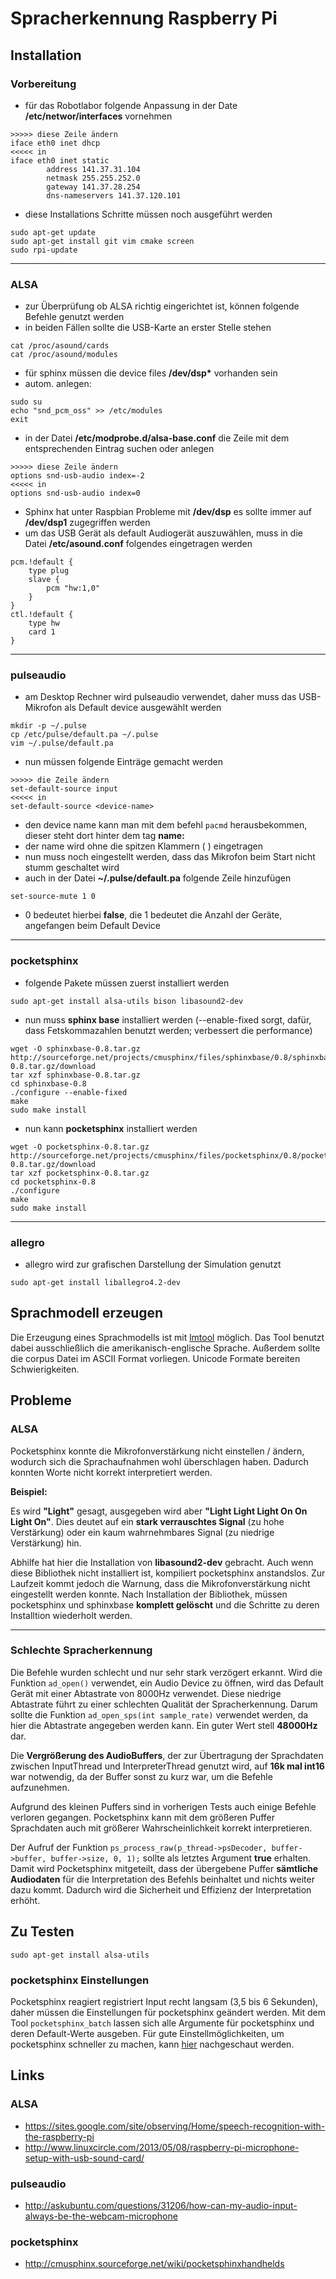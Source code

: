 # Spracherkennung Raspberry Pi

## Installation

### Vorbereitung

* für das Robotlabor folgende Anpassung in der Date __/etc/networ/interfaces__ vornehmen

```
>>>>> diese Zeile ändern
iface eth0 inet dhcp
<<<<< in
iface eth0 inet static
        address 141.37.31.104
        netmask 255.255.252.0
        gateway 141.37.28.254
        dns-nameservers 141.37.120.101
```

* diese Installations Schritte müssen noch ausgeführt werden

```
sudo apt-get update 
sudo apt-get install git vim cmake screen
sudo rpi-update
```

---

### ALSA

* zur Überprüfung ob ALSA richtig eingerichtet ist, können folgende Befehle genutzt werden
* in beiden Fällen sollte die USB-Karte an erster Stelle stehen

```
cat /proc/asound/cards
cat /proc/asound/modules
```

* für sphinx müssen die device files __/dev/dsp*__ vorhanden sein
* autom. anlegen:

```
sudo su
echo "snd_pcm_oss" >> /etc/modules
exit
```

* in der Datei __/etc/modprobe.d/alsa-base.conf__ die Zeile mit  dem entsprechenden Eintrag suchen oder anlegen

```
>>>>> diese Zeile ändern
options snd-usb-audio index=-2
<<<<< in
options snd-usb-audio index=0
```

* Sphinx hat unter Raspbian Probleme mit __/dev/dsp__ es sollte immer auf __/dev/dsp1__ zugegriffen werden
* um das USB Gerät als default Audiogerät auszuwählen, muss in die Datei __/etc/asound.conf__ folgendes eingetragen werden

```
pcm.!default {
    type plug
    slave {
        pcm "hw:1,0"
    }
}
ctl.!default {
    type hw
    card 1
}
```

---

### pulseaudio

* am Desktop Rechner wird pulseaudio verwendet, daher muss das USB-Mikrofon als Default device ausgewählt werden

```
mkdir -p ~/.pulse
cp /etc/pulse/default.pa ~/.pulse
vim ~/.pulse/default.pa
```

* nun müssen folgende Einträge gemacht werden

```
>>>>> die Zeile ändern
set-default-source input
<<<<< in
set-default-source <device-name>
```

* den device name kann man mit dem befehl ```pacmd``` herausbekommen, dieser steht dort hinter dem tag __name:__
* der name wird ohne die spitzen Klammern ( <name> ) eingetragen
* nun muss noch eingestellt werden, dass das Mikrofon beim Start nicht stumm geschaltet wird
* auch in der Datei __~/.pulse/default.pa__ folgende Zeile hinzufügen


```
set-source-mute 1 0
```

* 0 bedeutet hierbei __false__, die 1 bedeutet die Anzahl der Geräte, angefangen beim Default Device

---

### pocketsphinx

* folgende Pakete müssen zuerst installiert werden

```
sudo apt-get install alsa-utils bison libasound2-dev
```

* nun muss __sphinx base__ installiert werden (--enable-fixed sorgt, dafür, dass Fetskommazahlen benutzt werden; verbessert die performance)

```
wget -O sphinxbase-0.8.tar.gz http://sourceforge.net/projects/cmusphinx/files/sphinxbase/0.8/sphinxbase-0.8.tar.gz/download
tar xzf sphinxbase-0.8.tar.gz
cd sphinxbase-0.8
./configure --enable-fixed
make
sudo make install
```

* nun kann __pocketsphinx__ installiert werden

```
wget -O pocketsphinx-0.8.tar.gz http://sourceforge.net/projects/cmusphinx/files/pocketsphinx/0.8/pocketsphinx-0.8.tar.gz/download
tar xzf pocketsphinx-0.8.tar.gz
cd pocketsphinx-0.8
./configure
make
sudo make install
```

---

### allegro

* allegro wird zur grafischen Darstellung der Simulation genutzt

```
sudo apt-get install liballegro4.2-dev
```

## Sprachmodell erzeugen

Die Erzeugung eines Sprachmodells ist mit [lmtool](http://www.speech.cs.cmu.edu/tools/lmtool-new.html) möglich.
Das Tool benutzt dabei ausschließlich die amerikanisch-englische Sprache. Außerdem sollte die corpus Datei im ASCII Format vorliegen. Unicode Formate bereiten Schwierigkeiten.

## Probleme

### ALSA

Pocketsphinx konnte die Mikrofonverstärkung nicht einstellen / ändern, wodurch sich die Sprachaufnahmen wohl überschlagen haben. Dadurch konnten Worte nicht korrekt interpretiert werden.

__Beispiel:__

Es wird __"Light"__ gesagt, ausgegeben wird aber __"Light Light Light On On Light On"__. Dies deutet auf ein __stark verrauschtes Signal__ (zu hohe Verstärkung)
oder ein kaum wahrnehmbares Signal (zu niedrige Verstärkung) hin.

Abhilfe hat hier die Installation von __libasound2-dev__ gebracht. Auch wenn diese Bibliothek nicht installiert ist, kompiliert pocketsphinx anstandslos. Zur Laufzeit kommt jedoch die Warnung, dass die Mikrofonverstärkung nicht eingestellt werden konnte. Nach Installation der Bibliothek, müssen pocketsphinx und sphinxbase __komplett gelöscht__ und die Schritte zu deren Installtion wiederholt werden.

---

### Schlechte Spracherkennung

Die Befehle wurden schlecht und nur sehr stark verzögert erkannt. Wird die Funktion ```ad_open()``` verwendet, ein Audio Device zu öffnen, wird das Default Gerät mit einer Abtastrate von 8000Hz verwendet. 
Diese niedrige Abtastrate führt zu einer schlechten Qualität der Spracherkennung. Darum sollte die Funktion ```ad_open_sps(int sample_rate)``` verwendet werden, da hier die Abtastrate angegeben werden kann. Ein guter Wert
stell __48000Hz__ dar.

Die __Vergrößerung des AudioBuffers__, der zur Übertragung der Sprachdaten zwischen InputThread und InterpreterThread genutzt wird, auf __16k mal int16__ war notwendig, da der Buffer sonst zu kurz war, um die Befehle aufzunehmen.

Aufgrund des kleinen Puffers sind in vorherigen Tests auch einige Befehle verloren gegangen. Pocketsphinx kann mit dem größeren Puffer Sprachdaten auch mit größerer Wahrscheinlichkeit korrekt interpretieren.

Der Aufruf der Funktion ```ps_process_raw(p_thread->psDecoder, buffer->buffer, buffer->size, 0, 1);``` sollte als letztes Argument __true__ erhalten. Damit wird Pocketsphinx mitgeteilt, dass der übergebene Puffer __sämtliche Audiodaten__ für die Interpretation des Befehls beinhaltet und nichts weiter dazu kommt. Dadurch wird die Sicherheit und Effizienz der Interpretation erhöht.

## Zu Testen

```
sudo apt-get install alsa-utils
```

### pocketsphinx Einstellungen

Pocketsphinx reagiert registriert Input recht langsam (3,5 bis 6 Sekunden), daher müssen die Einstellungen für pocketsphinx geändert werden.
Mit dem Tool ```pocketsphinx_batch``` lassen sich alle Argumente für pocketsphinx und deren Default-Werte ausgeben. Für gute Einstellmöglichkeiten, um pocketsphinx schneller zu machen, kann [hier](http://cmusphinx.sourceforge.net/wiki/pocketsphinxhandhelds) nachgeschaut werden.

## Links

### ALSA

* https://sites.google.com/site/observing/Home/speech-recognition-with-the-raspberry-pi
* http://www.linuxcircle.com/2013/05/08/raspberry-pi-microphone-setup-with-usb-sound-card/

### pulseaudio

* http://askubuntu.com/questions/31206/how-can-my-audio-input-always-be-the-webcam-microphone

### pocketsphinx

* http://cmusphinx.sourceforge.net/wiki/pocketsphinxhandhelds

